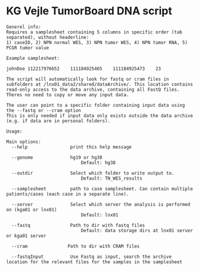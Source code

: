 # KG Vejle TumorBoard DNA script

    Generel info:
    Requires a samplesheet containing 5 columns in specific order (tab separated), without headerline:
    1) caseID, 2) NPN normal WES, 3) NPN tumor WES, 4) NPN tumor RNA, 5) PCGR tumor value

    Example samplesheet:

    johnDoe 112217976652	111184925465	111184925473    23

    The script will automatically look for fastq or cram files in subfolders at /lnx01_data2/shared/dataArchive/. This location contains read-only access to the data archive, containing all FastQ files. Theres no need to copy or move any input data.

    The user can point to a specific folder containing input data using the --fastq or --cram option 
    This is only needed if input data only exists outside the data archive (e.g. if data are in personal folders).

    Usage:

    Main options:
      --help                print this help message
      
      --genome              hg19 or hg38
                                Default: hg38

      --outdir              Select which folder to write output to.
                                Default: TN_WES_results

      --samplesheet         path to case samplesheet. Can contain multiple patients/cases (each case in a separate line). 

      --server              Select which server the analysis is performed on (kga01 or lnx01)
                                Default: lnx01

      --fastq               Path to dir with fastq files
                                Default: data storage dirs at lnx01 server or kga01 server

      --cram               Path to dir with CRAM files

      --fastqInput          Use Fastq as input, search the archive location for the relevant files for the samples in the samplesheet
